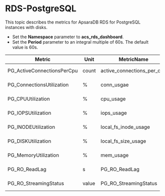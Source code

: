 # RDS-PostgreSQL

This topic describes the metrics for ApsaraDB RDS for PostgreSQL instances with disks.

-   Set the **Namespace** parameter to **acs\_rds\_dashboard**.
-   Set the **Period** parameter to an integral multiple of 60s. The default value is 60s.

|Metric|Unit|MetricName|Dimensions|Statistics|
|------|----|----------|----------|----------|
|PG\_ActiveConnectionsPerCpu|count|active\_connections\_per\_cpu|userId and instanceId|Average|
|PG\_ConnectionsUtilization|%|conn\_usgae|userId and instanceId|Average|
|PG\_CPUUtilization|%|cpu\_usage|userId and instanceId|Average|
|PG\_IOPSUtilization|%|iops\_usage|userId and instanceId|Average|
|PG\_INODEUtilization|%|local\_fs\_inode\_usage|userId and instanceId|Average|
|PG\_DISKUtilization|%|local\_fs\_size\_usage|userId and instanceId|Average|
|PG\_MemoryUtilization|%|mem\_usage|userId and instanceId|Average|
|PG\_RO\_ReadLag|s|PG\_RO\_ReadLag|userId and instanceId|Average|
|PG\_RO\_StreamingStatus|value|PG\_RO\_StreamingStatus|userId and instanceId|Average|

